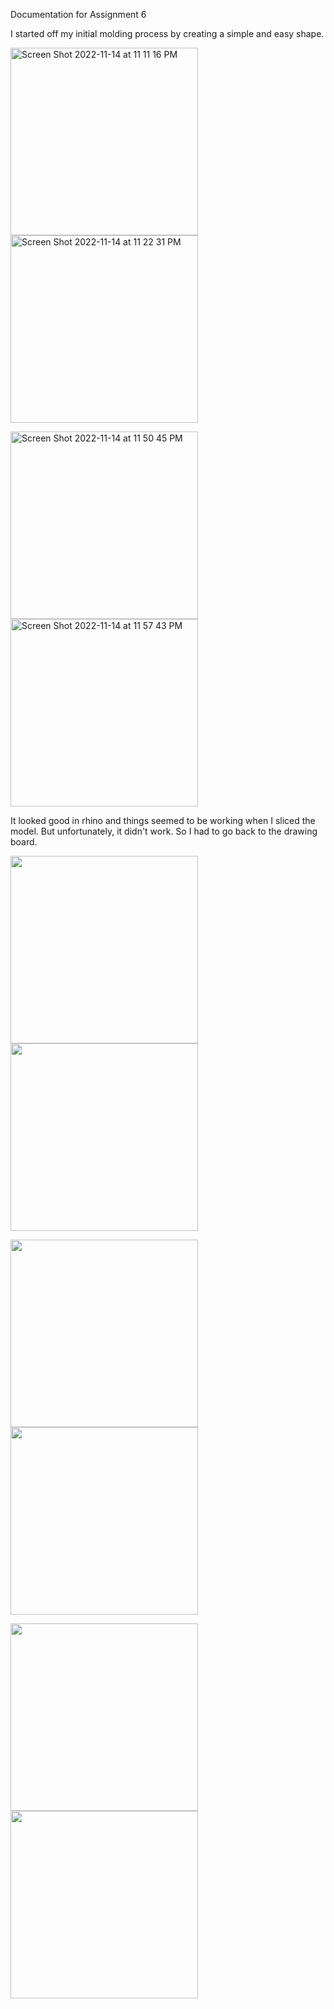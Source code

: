 Documentation for Assignment 6

I started off my initial molding process by creating a simple and easy shape. 

<img width="300" alt="Screen Shot 2022-11-14 at 11 11 16 PM" src="https://user-images.githubusercontent.com/115178948/202048844-50ee9dd2-7b4e-45b3-ad6a-06707d70196d.png">   <img width="300" alt="Screen Shot 2022-11-14 at 11 22 31 PM" src="https://user-images.githubusercontent.com/115178948/202048854-14e2deda-227e-4f18-a3d5-7d0d31d7caa4.png">

<img width="300" alt="Screen Shot 2022-11-14 at 11 50 45 PM" src="https://user-images.githubusercontent.com/115178948/202048861-487f3195-870c-4bc7-afcd-8ec53925c6a4.png">   <img width="300" alt="Screen Shot 2022-11-14 at 11 57 43 PM" src="https://user-images.githubusercontent.com/115178948/202048863-7453324d-2395-48dd-9d75-fa44c09ddcd3.png">


It looked good in rhino and things seemed to be working when I sliced the model. But unfortunately, it didn't work. So I had to go back to the drawing board. 

<img width="300" src="https://user-images.githubusercontent.com/115178948/202927086-313935c7-39ef-4bb5-954e-513617c7f1d9.JPG">  <img width="300" src="https://user-images.githubusercontent.com/115178948/202927081-2b104d08-7873-49e4-b872-b1c97b841476.JPG">

<img width="300" src="https://user-images.githubusercontent.com/115178948/202927087-4683bb7f-1fa5-4cd2-860b-1cd30f993672.JPG">  <img width="300" src="https://user-images.githubusercontent.com/115178948/202927088-9d65cda1-1f9f-44ef-886c-34e0de72f104.JPG">

<img width='300' src="https://user-images.githubusercontent.com/115178948/202927089-0aa5f379-7a1a-4a12-88a1-c15bad30d750.JPG"> <img width="300"  src="https://user-images.githubusercontent.com/115178948/202927091-d1d81fbc-0464-4cab-a257-169cbae4e121.JPG">




